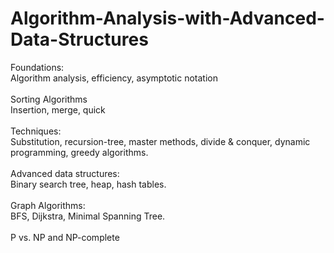 # Algorithm-Analysis-with-Advanced-Data-Structures


Foundations: <br/>
Algorithm analysis, efficiency, asymptotic notation <br />
<br />
Sorting Algorithms<br />
Insertion, merge, quick <br />
<br />
Techniques:<br />
Substitution, recursion-tree, master methods, divide &
conquer, dynamic programming, greedy algorithms. <br />
<br />
Advanced data structures:<br />
Binary search tree, heap, hash tables.<br />
<br />
Graph Algorithms:<br />
BFS, Dijkstra, Minimal Spanning Tree.<br />
<br />
P vs. NP and NP-complete
